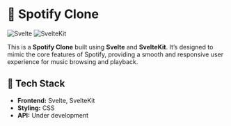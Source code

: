 # 🎵 Spotify Clone

![Svelte](https://img.shields.io/badge/svelte-%23f1413d.svg?style=for-the-badge&logo=svelte&logoColor=white)
![SvelteKit](https://img.shields.io/badge/sveltekit-%23ff3e00.svg?style=for-the-badge&logo=svelte&logoColor=white)

This is a **Spotify Clone** built using **Svelte** and **SvelteKit**. It’s designed to mimic the core features of Spotify, providing a smooth and responsive user experience for music browsing and playback.

## 🚀 Tech Stack
- **Frontend:** Svelte, SvelteKit
- **Styling:**  CSS
- **API:** Under development 
